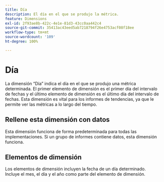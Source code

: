 ```yaml
---
title: Día
description: El día en el que se produjo la métrica.
feature: Dimensions
exl-id: 2f93ae8b-422c-4e1e-81d3-43cc0aa442c4
source-git-commit: 35413ac43eed5ab7218794f26e4753acf08f18ee
workflow-type: tm+mt
source-wordcount: '109'
ht-degree: 100%

---
```


# Día

La dimensión “Día” indica el día en el que se produjo una métrica determinada. El primer elemento de dimensión es el primer día del intervalo de fechas y el último elemento de dimensión es el último día del intervalo de fechas. Esta dimensión es vital para los informes de tendencias, ya que le permite ver las métricas a lo largo del tiempo.

## Rellene esta dimensión con datos

Esta dimensión funciona de forma predeterminada para todas las implementaciones. Si un grupo de informes contiene datos, esta dimensión funciona.

## Elementos de dimensión

Los elementos de dimensión incluyen la fecha de un día determinado. Incluye el mes, el día y el año como parte del elemento de dimensión.
